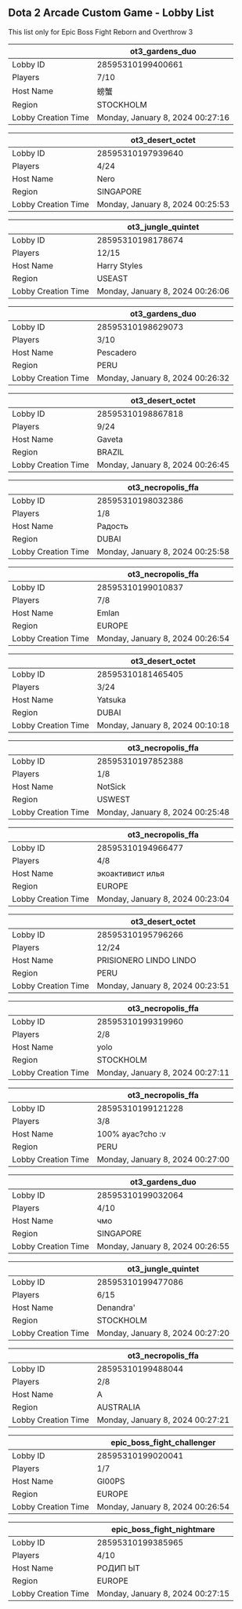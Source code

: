 ## Dota 2 Arcade Custom Game - Lobby List

This list only for Epic Boss Fight Reborn and Overthrow 3

|  | ot3_gardens_duo |
| ------ | ------ |
| Lobby ID | 28595310199400661 |
| Players | 7/10 |
| Host Name | 螃蟹 |
| Region | STOCKHOLM |
| Lobby Creation Time | Monday, January 8, 2024 00:27:16 |


|  | ot3_desert_octet |
| ------ | ------ |
| Lobby ID | 28595310197939640 |
| Players | 4/24 |
| Host Name | Nero |
| Region | SINGAPORE |
| Lobby Creation Time | Monday, January 8, 2024 00:25:53 |


|  | ot3_jungle_quintet |
| ------ | ------ |
| Lobby ID | 28595310198178674 |
| Players | 12/15 |
| Host Name | Harry Styles |
| Region | USEAST |
| Lobby Creation Time | Monday, January 8, 2024 00:26:06 |


|  | ot3_gardens_duo |
| ------ | ------ |
| Lobby ID | 28595310198629073 |
| Players | 3/10 |
| Host Name | Pescadero |
| Region | PERU |
| Lobby Creation Time | Monday, January 8, 2024 00:26:32 |


|  | ot3_desert_octet |
| ------ | ------ |
| Lobby ID | 28595310198867818 |
| Players | 9/24 |
| Host Name | Gaveta |
| Region | BRAZIL |
| Lobby Creation Time | Monday, January 8, 2024 00:26:45 |


|  | ot3_necropolis_ffa |
| ------ | ------ |
| Lobby ID | 28595310198032386 |
| Players | 1/8 |
| Host Name | Радость |
| Region | DUBAI |
| Lobby Creation Time | Monday, January 8, 2024 00:25:58 |


|  | ot3_necropolis_ffa |
| ------ | ------ |
| Lobby ID | 28595310199010837 |
| Players | 7/8 |
| Host Name | Emlan |
| Region | EUROPE |
| Lobby Creation Time | Monday, January 8, 2024 00:26:54 |


|  | ot3_desert_octet |
| ------ | ------ |
| Lobby ID | 28595310181465405 |
| Players | 3/24 |
| Host Name | Yatsuka |
| Region | DUBAI |
| Lobby Creation Time | Monday, January 8, 2024 00:10:18 |


|  | ot3_necropolis_ffa |
| ------ | ------ |
| Lobby ID | 28595310197852388 |
| Players | 1/8 |
| Host Name | NotSick |
| Region | USWEST |
| Lobby Creation Time | Monday, January 8, 2024 00:25:48 |


|  | ot3_necropolis_ffa |
| ------ | ------ |
| Lobby ID | 28595310194966477 |
| Players | 4/8 |
| Host Name | экоактивист илья |
| Region | EUROPE |
| Lobby Creation Time | Monday, January 8, 2024 00:23:04 |


|  | ot3_desert_octet |
| ------ | ------ |
| Lobby ID | 28595310195796266 |
| Players | 12/24 |
| Host Name | PRISIONERO LINDO LINDO |
| Region | PERU |
| Lobby Creation Time | Monday, January 8, 2024 00:23:51 |


|  | ot3_necropolis_ffa |
| ------ | ------ |
| Lobby ID | 28595310199319960 |
| Players | 2/8 |
| Host Name | yolo |
| Region | STOCKHOLM |
| Lobby Creation Time | Monday, January 8, 2024 00:27:11 |


|  | ot3_necropolis_ffa |
| ------ | ------ |
| Lobby ID | 28595310199121228 |
| Players | 3/8 |
| Host Name | 100% ayac?cho :v |
| Region | PERU |
| Lobby Creation Time | Monday, January 8, 2024 00:27:00 |


|  | ot3_gardens_duo |
| ------ | ------ |
| Lobby ID | 28595310199032064 |
| Players | 4/10 |
| Host Name | чмо |
| Region | SINGAPORE |
| Lobby Creation Time | Monday, January 8, 2024 00:26:55 |


|  | ot3_jungle_quintet |
| ------ | ------ |
| Lobby ID | 28595310199477086 |
| Players | 6/15 |
| Host Name | Denandra' |
| Region | STOCKHOLM |
| Lobby Creation Time | Monday, January 8, 2024 00:27:20 |


|  | ot3_necropolis_ffa |
| ------ | ------ |
| Lobby ID | 28595310199488044 |
| Players | 2/8 |
| Host Name | А |
| Region | AUSTRALIA |
| Lobby Creation Time | Monday, January 8, 2024 00:27:21 |


|  | epic_boss_fight_challenger |
| ------ | ------ |
| Lobby ID | 28595310199020041 |
| Players | 1/7 |
| Host Name | Gl00PS |
| Region | EUROPE |
| Lobby Creation Time | Monday, January 8, 2024 00:26:54 |


|  | epic_boss_fight_nightmare |
| ------ | ------ |
| Lobby ID | 28595310199385965 |
| Players | 4/10 |
| Host Name | РОДИП ЫТ |
| Region | EUROPE |
| Lobby Creation Time | Monday, January 8, 2024 00:27:15 |


